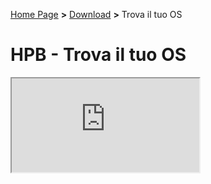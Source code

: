 [Home Page](https://dev.hpbdev.cf/) **>** [Download](https://dev.hpbdev.cf/download) **>** Trova il tuo OS

# HPB - Trova il tuo OS

<iframe src="http://api.hpbdev.cf/getOS">
